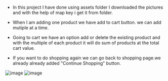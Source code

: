 * In this project I have done using assets folder I downloaded the pictures and with the help of map key
i get it from folder.

* When I am adding one product we have add to cart button. we can add mutiple at a time.

* Going to cart we have an option add or delete the existing product and with the multiple of each product it will do sum of products
at the total cart value.
* If you want to do shopping again we can go back to shopping page.we already already added "Continue Shopping" button.




![image](https://github.com/Vasanthkarri/Ecomm-ShoppingCart-10/assets/95275323/f762cd75-13ea-439a-82eb-c0eae861a137)
![image](https://github.com/Vasanthkarri/Ecomm-ShoppingCart-10/assets/95275323/13a0cf9c-c55f-4b0b-a267-db6e6a964f7d)
